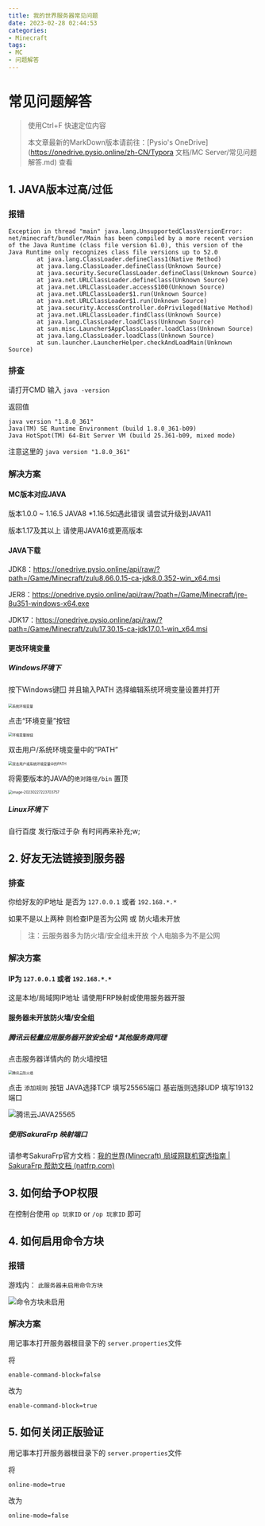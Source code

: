 ```yaml
---
title: 我的世界服务器常见问题
date: 2023-02-28 02:44:53
categories:
- Minecraft 
tags: 
- MC
- 问题解答
---
```


# 常见问题解答

> 使用Ctrl+F 快速定位内容
>
> 本文章最新的MarkDown版本请前往：[Pysio's OneDrive](https://onedrive.pysio.online/zh-CN/Typora 文档/MC Server/常见问题解答.md) 查看

## 1. JAVA版本过高/过低

### 报错

```
Exception in thread "main" java.lang.UnsupportedClassVersionError: net/minecraft/bundler/Main has been compiled by a more recent version of the Java Runtime (class file version 61.0), this version of the Java Runtime only recognizes class file versions up to 52.0
        at java.lang.ClassLoader.defineClass1(Native Method)
        at java.lang.ClassLoader.defineClass(Unknown Source)
        at java.security.SecureClassLoader.defineClass(Unknown Source)
        at java.net.URLClassLoader.defineClass(Unknown Source)
        at java.net.URLClassLoader.access$100(Unknown Source)
        at java.net.URLClassLoader$1.run(Unknown Source)
        at java.net.URLClassLoader$1.run(Unknown Source)
        at java.security.AccessController.doPrivileged(Native Method)
        at java.net.URLClassLoader.findClass(Unknown Source)
        at java.lang.ClassLoader.loadClass(Unknown Source)
        at sun.misc.Launcher$AppClassLoader.loadClass(Unknown Source)
        at java.lang.ClassLoader.loadClass(Unknown Source)
        at sun.launcher.LauncherHelper.checkAndLoadMain(Unknown Source)
```



### 排查

请打开CMD 输入 `java -version`

返回值

```
java version "1.8.0_361"
Java(TM) SE Runtime Environment (build 1.8.0_361-b09)
Java HotSpot(TM) 64-Bit Server VM (build 25.361-b09, mixed mode)
```

注意这里的 `java version "1.8.0_361"`

### 解决方案

#### MC版本对应JAVA

版本1.0.0 ~ 1.16.5 JAVA8 *1.16.5如遇此错误 请尝试升级到JAVA11

版本1.17及其以上 请使用JAVA16或更高版本

#### JAVA下载

JDK8：https://onedrive.pysio.online/api/raw/?path=/Game/Minecraft/zulu8.66.0.15-ca-jdk8.0.352-win_x64.msi

JER8：https://onedrive.pysio.online/api/raw/?path=/Game/Minecraft/jre-8u351-windows-x64.exe

JDK17：https://onedrive.pysio.online/api/raw/?path=/Game/Minecraft/zulu17.30.15-ca-jdk17.0.1-win_x64.msi

#### 更改环境变量

##### Windows环境下

按下Windows键🪟 并且输入PATH 选择编辑系统环境变量设置并打开

<img src="https://gitlab.pysio.online/Pysio/Picture-host/-/raw/main/pictures/2023/02/27_22_33_5_%E7%B3%BB%E7%BB%9F%E7%8E%AF%E5%A2%83%E5%8F%98%E9%87%8F.png" alt="系统环境变量" style="zoom: 50%;" />

点击“环境变量”按钮

<img src="https://gitlab.pysio.online/Pysio/Picture-host/-/raw/main/pictures/2023/02/27_22_34_22_%E7%8E%AF%E5%A2%83%E5%8F%98%E9%87%8F%E6%8C%89%E9%92%AE.png" alt="环境变量按钮" style="zoom:50%;" />

双击用户/系统环境变量中的“PATH”

<img src="https://gitlab.pysio.online/Pysio/Picture-host/-/raw/main/pictures/2023/02/27_22_35_54_%E5%8F%8C%E5%87%BB%E7%94%A8%E6%88%B7%E6%88%96%E7%B3%BB%E7%BB%9F%E7%8E%AF%E5%A2%83%E5%8F%98%E9%87%8F%E4%B8%AD%E7%9A%84PATH.png" alt="双击用户或系统环境变量中的PATH" style="zoom:50%;" />

将需要版本的JAVA的`绝对路径/bin` 置顶

<img src="https://gitlab.pysio.online/Pysio/Picture-host/-/raw/main/pictures/2023/02/27_22_37_3_image-20230227223703757.png" alt="image-20230227223703757" style="zoom:50%;" />

##### Linux环境下

自行百度 发行版过于杂 有时间再来补充;w;

## 2. 好友无法链接到服务器

### 排查

你给好友的IP地址 是否为 `127.0.0.1` 或者 `192.168.*.*`

如果不是以上两种 则检查IP是否为公网 或 防火墙未开放

> 注：云服务器多为防火墙/安全组未开放 个人电脑多为不是公网

### 解决方案

#### IP为 `127.0.0.1` 或者 `192.168.*.*`

这是本地/局域网IP地址 请使用FRP映射或使用服务器开服

#### 服务器未开放防火墙/安全组

##### 腾讯云轻量应用服务器开放安全组 *其他服务商同理

点击服务器详情内的 防火墙按钮

<img src="https://gitlab.pysio.online/Pysio/Picture-host/-/raw/main/pictures/2023/02/27_22_48_44_%E8%85%BE%E8%AE%AF%E4%BA%91%E9%98%B2%E7%81%AB%E5%A2%99.png" alt="腾讯云防火墙" style="zoom:50%;" />

点击 `添加规则` 按钮 JAVA选择TCP 填写25565端口 基岩版则选择UDP 填写19132端口

![腾讯云JAVA25565](https://gitlab.pysio.online/Pysio/Picture-host/-/raw/main/pictures/2023/02/27_22_51_53_%E8%85%BE%E8%AE%AF%E4%BA%91JAVA25565.png)

##### 使用SakuraFrp 映射端口

请参考SakuraFrp官方文档：[我的世界(Minecraft) 局域网联机穿透指南 | SakuraFrp 帮助文档 (natfrp.com)](https://doc.natfrp.com/app/mc.html)

## 3. 如何给予OP权限

在控制台使用 `op 玩家ID` or `/op 玩家ID` 即可

## 4. 如何启用命令方块

### 报错

游戏内： `此服务器未启用命令方块` 

![命令方块未启用](https://gitlab.pysio.online/Pysio/Picture-host/-/raw/main/pictures/2023/02/27_23_13_37_%E5%91%BD%E4%BB%A4%E6%96%B9%E5%9D%97%E6%9C%AA%E5%90%AF%E7%94%A8.png)

### 解决方案

用记事本打开服务器根目录下的 `server.properties`文件

将

```
enable-command-block=false
```

改为

```
enable-command-block=true
```

## 5. 如何关闭正版验证

用记事本打开服务器根目录下的 `server.properties`文件

将

```
online-mode=true
```

改为

```
online-mode=false
```


